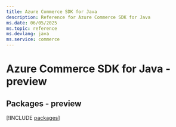 ```yaml
---
title: Azure Commerce SDK for Java
description: Reference for Azure Commerce SDK for Java
ms.date: 06/05/2025
ms.topic: reference
ms.devlang: java
ms.service: commerce
---
```

# Azure Commerce SDK for Java - preview
## Packages - preview
[!INCLUDE [packages](commerce-index.md)]